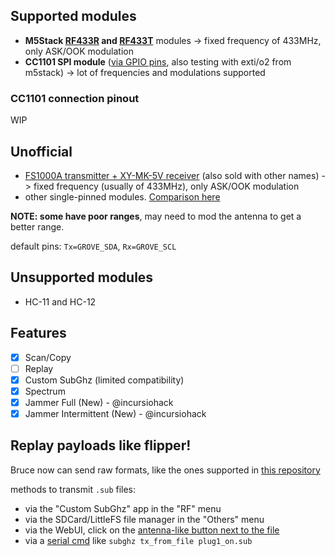 ## Supported modules

- **M5Stack [RF433R](https://docs.m5stack.com/en/unit/rf433_r) and [RF433T](https://docs.m5stack.com/en/unit/rf433_t)** modules -> fixed frequency of 433MHz, only ASK/OOK modulation
- **CC1101 SPI module** ([via GPIO pins](https://github.com/pr3y/Bruce/pull/135), also testing with exti/o2 from m5stack) -> lot of frequencies and modulations supported

### CC1101 connection pinout

WIP


## Unofficial

- [FS1000A transmitter + XY-MK-5V receiver](https://components101.com/modules/433-mhz-rf-transmitter-module) (also sold with other names)  -> fixed frequency (usually of 433MHz), only ASK/OOK modulation
- other single-pinned modules. [Comparison here](http://x311.blogspot.com/2017/10/comparison-of-cheap-rf-modules-with-ask.html)

**NOTE: some have poor ranges**, may need to mod the antenna to get a better range.

default pins: `Tx=GROVE_SDA`, `Rx=GROVE_SCL` 


## Unsupported modules

- HC-11 and HC-12


## Features

- [x] Scan/Copy
- [ ] Replay
- [x] Custom SubGhz (limited compatibility)
- [x] Spectrum
- [x] Jammer Full (New) - @incursiohack
- [x] Jammer Intermittent (New) - @incursiohack

## Replay payloads like flipper!

Bruce now can send raw formats, like the ones supported in [this repository](https://github.com/Zero-Sploit/FlipperZero-Subghz-DB/tree/main/subghz)

methods to transmit `.sub` files:

 - via the "Custom SubGhz" app in the "RF" menu
 - via the SDCard/LittleFS file manager in the "Others" menu
 - via the WebUI, click on the [antenna-like button next to the file](https://github.com/pr3y/Bruce/pull/124)
 - via a [serial cmd](https://github.com/pr3y/Bruce/wiki/Serial) like `subghz tx_from_file plug1_on.sub`


